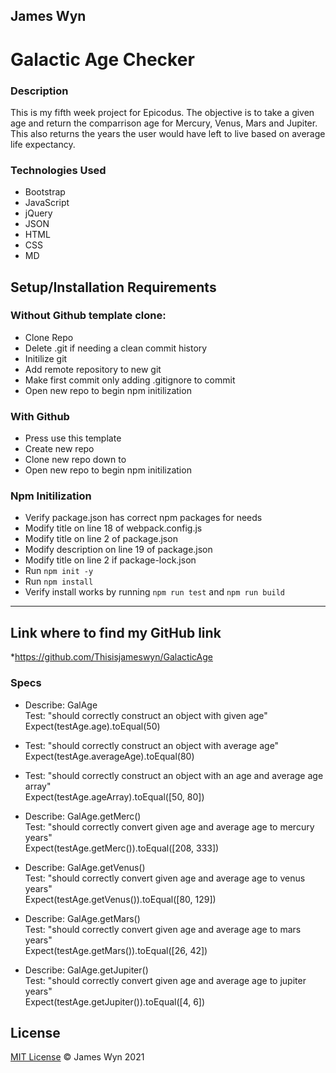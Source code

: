 ## James Wyn

# Galactic Age Checker


### Description
This is my fifth week project for Epicodus.  The objective is to take a given age and return the comparrison age for Mercury, Venus, Mars and Jupiter. This also returns the years the user would have left to live based on average life expectancy.

### Technologies Used
* Bootstrap
* JavaScript
* jQuery
* JSON
* HTML
* CSS
* MD

## Setup/Installation Requirements

### Without Github template clone:
* Clone Repo
* Delete .git if needing a clean commit history
* Initilize git
* Add remote repository to new git
* Make first commit only adding .gitignore to commit
* Open new repo to begin npm initilization

### With Github
* Press use this template
* Create new repo
* Clone new repo down to
* Open new repo to begin npm initilization

### Npm Initilization
* Verify package.json has correct npm packages for needs
* Modify title on line 18 of webpack.config.js
* Modify title on line 2 of package.json
* Modify description on line 19 of package.json
* Modify title on line 2 if package-lock.json
* Run ```npm init -y```
* Run ```npm install```
* Verify install works by running ```npm run test``` and ```npm run build```

* * *

## Link where to find my GitHub link

*https://github.com/Thisisjameswyn/GalacticAge


### Specs

* Describe: GalAge\
Test: "should correctly construct an object with given age"\
Expect(testAge.age).toEqual(50)

* Test: "should correctly construct an object with average age"\
Expect(testAge.averageAge).toEqual(80)

* Test: "should correctly construct an object with an age and average age array"\
Expect(testAge.ageArray).toEqual([50, 80])

* Describe: GalAge.getMerc()\
Test: "should correctly convert given age and average age to mercury years"\
Expect(testAge.getMerc()).toEqual([208, 333])

* Describe: GalAge.getVenus()\
Test: "should correctly convert given age and average age to venus years"\
Expect(testAge.getVenus()).toEqual([80, 129])

* Describe: GalAge.getMars()\
Test: "should correctly convert given age and average age to mars years"\
Expect(testAge.getMars()).toEqual([26, 42])

* Describe: GalAge.getJupiter()\
Test: "should correctly convert given age and average age to jupiter years"\
Expect(testAge.getJupiter()).toEqual([4, 6])

## License
[MIT License](https://opensource.org/licenses/MIT)
&copy; James Wyn 2021